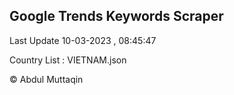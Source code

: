 

## Google Trends Keywords Scraper 
 
Last Update 10-03-2023 , 08:45:47

Country List :
VIETNAM.json



© Abdul Muttaqin 
